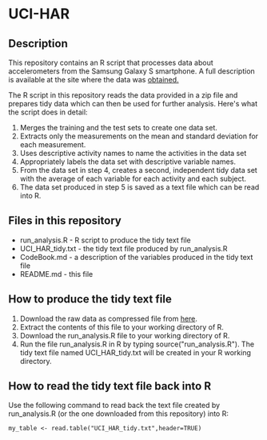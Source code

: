# UCI-HAR
## Description
This repository contains an R script that processes data about accelerometers from the Samsung Galaxy S smartphone. A full description is available at the site where the data was [obtained.](http://archive.ics.uci.edu/ml/datasets/Human+Activity+Recognition+Using+Smartphones)

The R script in this repository reads the data provided in a zip file and prepares tidy data which can then be used for further analysis. Here's what the script does in detail:

1. Merges the training and the test sets to create one data set.
2. Extracts only the measurements on the mean and standard deviation for each measurement. 
3. Uses descriptive activity names to name the activities in the data set
4. Appropriately labels the data set with descriptive variable names. 
5. From the data set in step 4, creates a second, independent tidy data set with the average of each variable for each activity and each subject.
6. The data set produced in step 5 is saved as a text file which can be read into R.

## Files in this repository
* run_analysis.R - R script to produce the tidy text file
* UCI_HAR_tidy.txt - the tidy text file produced by run_analysis.R
* CodeBook.md - a description of the variables produced in the tidy text file
* README.md - this file

## How to produce the tidy text file
1. Download the raw data as compressed file from [here](https://d396qusza40orc.cloudfront.net/getdata%2Fprojectfiles%2FUCI%20HAR%20Dataset.zip).
2. Extract the contents of this file to your working directory of R.
3. Download the run_analysis.R file to your working directory of R.
4. Run the file run_analysis.R in R by typing source("run_analysis.R"). The tidy text file named UCI_HAR_tidy.txt will be created in your R working directory.

## How to read the tidy text file back into R
Use the following command to read back the text file created by run_analysis.R (or the one downloaded from this repository) into R:
```
my_table <- read.table("UCI_HAR_tidy.txt",header=TRUE)
```





